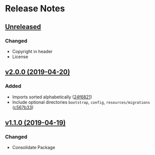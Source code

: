 # Release Notes

## [Unreleased](https://github.com/ixocreate/coding-standard/compare/2.0.0...develop)

### Changed
- Copyright in header
- License

## [v2.0.0 (2019-04-20)](https://github.com/ixocreate/coding-standard/compare/1.0.0...2.0.0)

### Added
- Imports sorted alphabetically ([24f6821](https://github.com/ixocreate/coding-standard/commit/24f6821a5a6e69fd2723ae72cdc251d75e324301))
- Include optional directories `bootstrap`, `config`, `resources/migrations` ([c567b33](https://github.com/ixocreate/coding-standard/commit/c567b33da7eeae93ce4996a2210439529ca949aa))

## [v1.1.0 (2019-04-19)](https://github.com/ixocreate/coding-standard/compare/1.0.0...1.1.0)

### Changed
- Consolidate Package
